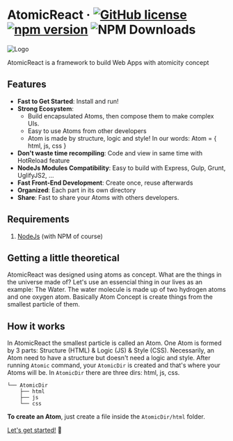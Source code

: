 # AtomicReact  &middot; [![GitHub license](https://img.shields.io/badge/license-MIT-blue.svg)](https://github.com/Guihgo/AtomicReact/blob/master/LICENSE) [![npm version](https://img.shields.io/npm/v/atomicreact.svg?style=flat)](https://www.npmjs.com/package/atomicreact) ![NPM Downloads](https://img.shields.io/npm/dt/atomicreact.svg)

![Logo](/assets/logo.svg?)

AtomicReact is a framework to build Web Apps with atomicity concept
## Features

* **Fast to Get Started**: Install and run!
* **Strong Ecosystem**:
    *  Build encapsulated Atoms, then compose them to make complex UIs.
    *  Easy to use Atoms from other developers
    *  Atom is made by structure, logic and style! In our words: Atom = { html, js, css }
* **Don't waste time recompiling**: Code and view in same time with HotReload feature
* **NodeJs Modules Compatibility**: Easy to build with Express, Gulp, Grunt, UglifyJS2, ...
* **Fast Front-End Development**: Create once, reuse afterwards
* **Organized**: Each part in its own directory
* **Share**: Fast to share your Atoms with others developers.

## Requirements
1. [NodeJs](https://nodejs.org) (with NPM of course)

## Getting a little theoretical
AtomicReact was designed using atoms as concept. What are the things in the universe made of?
Let's use an essencial thing in our lives as an example: The Water. The water molecule is made up of two hydrogen atoms and one oxygen atom.
Basically Atom Concept is create things from the smallest particle of them.

## How it works
In AtomicReact the smallest particle is called an Atom. One Atom is formed by 3 parts: Structure (HTML) & Logic (JS) & Style (CSS). Necessarily, an Atom need to have a structure but doesn't need a logic and style.
After running `Atomic` command, your `AtomicDir` is created and that's where your Atoms will be.
In `AtomicDir` there are three dirs: html, js, css.
``` text
└── AtomicDir
    ├── html
    ├── js
    └── css
```
**To create an Atom**, just create a file inside the `AtomicDir/html` folder.

[Let's get started!](getStarted?id=installation) 🚀
